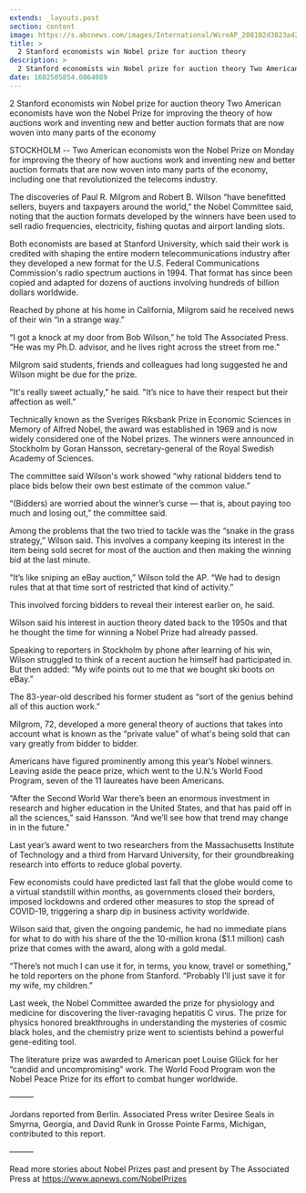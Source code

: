 ```yaml
--- 
extends: _layouts.post 
section: content 
image: https://s.abcnews.com/images/International/WireAP_208102d3823a42b48120a08489e8e8de_16x9_992.jpg 
title: > 
  2 Stanford economists win Nobel prize for auction theory 
description: > 
  2 Stanford economists win Nobel prize for auction theory Two American economists have won the Nobel Prize for improving the theory of how auctions work and inventing new and better auction formats that are now woven into many parts of the economySTOCKHOLM -- Two American economists won the Nobel Prize on Monday for improving the theory of how auctions work and inventing new and better auction formats that are now woven into many parts of the economy, including one that revolutionized the telecoms industry.“It’s like sniping an eBay auction,” Wilson told the AP.Wilson said his interest in auction theory dated back to the 1950s and that he thought the time for winning a Nobel Prize had already passed.Americans have figured prominently among this year’s Nobel winners.The World Food Program won the Nobel Peace Prize for its effort to combat hunger worldwide. 
date: 1602505854.0864089 
--- 
```

2 Stanford economists win Nobel prize for auction theory Two American economists have won the Nobel Prize for improving the theory of how auctions work and inventing new and better auction formats that are now woven into many parts of the economy

STOCKHOLM -- Two American economists won the Nobel Prize on Monday for improving the theory of how auctions work and inventing new and better auction formats that are now woven into many parts of the economy, including one that revolutionized the telecoms industry.

The discoveries of Paul R. Milgrom and Robert B. Wilson “have benefitted sellers, buyers and taxpayers around the world,” the Nobel Committee said, noting that the auction formats developed by the winners have been used to sell radio frequencies, electricity, fishing quotas and airport landing slots.

Both economists are based at Stanford University, which said their work is credited with shaping the entire modern telecommunications industry after they developed a new format for the U.S. Federal Communications Commission's radio spectrum auctions in 1994. That format has since been copied and adapted for dozens of auctions involving hundreds of billion dollars worldwide.

Reached by phone at his home in California, Milgrom said he received news of their win “in a strange way.”

“I got a knock at my door from Bob Wilson,” he told The Associated Press. “He was my Ph.D. advisor, and he lives right across the street from me.”

Milgrom said students, friends and colleagues had long suggested he and Wilson might be due for the prize.

"It's really sweet actually,” he said. "It’s nice to have their respect but their affection as well.”

Technically known as the Sveriges Riksbank Prize in Economic Sciences in Memory of Alfred Nobel, the award was established in 1969 and is now widely considered one of the Nobel prizes. The winners were announced in Stockholm by Goran Hansson, secretary-general of the Royal Swedish Academy of Sciences.

The committee said Wilson's work showed “why rational bidders tend to place bids below their own best estimate of the common value.”

“(Bidders) are worried about the winner’s curse — that is, about paying too much and losing out,” the committee said.

Among the problems that the two tried to tackle was the “snake in the grass strategy,” Wilson said. This involves a company keeping its interest in the item being sold secret for most of the auction and then making the winning bid at the last minute.

“It’s like sniping an eBay auction,” Wilson told the AP. “We had to design rules that at that time sort of restricted that kind of activity.”

This involved forcing bidders to reveal their interest earlier on, he said.

Wilson said his interest in auction theory dated back to the 1950s and that he thought the time for winning a Nobel Prize had already passed.

Speaking to reporters in Stockholm by phone after learning of his win, Wilson struggled to think of a recent auction he himself had participated in. But then added: “My wife points out to me that we bought ski boots on eBay.”

The 83-year-old described his former student as “sort of the genius behind all of this auction work.”

Milgrom, 72, developed a more general theory of auctions that takes into account what is known as the “private value” of what's being sold that can vary greatly from bidder to bidder.

Americans have figured prominently among this year’s Nobel winners. Leaving aside the peace prize, which went to the U.N.’s World Food Program, seven of the 11 laureates have been Americans.

“After the Second World War there’s been an enormous investment in research and higher education in the United States, and that has paid off in all the sciences,” said Hansson. “And we’ll see how that trend may change in in the future."

Last year’s award went to two researchers from the Massachusetts Institute of Technology and a third from Harvard University, for their groundbreaking research into efforts to reduce global poverty.

Few economists could have predicted last fall that the globe would come to a virtual standstill within months, as governments closed their borders, imposed lockdowns and ordered other measures to stop the spread of COVID-19, triggering a sharp dip in business activity worldwide.

Wilson said that, given the ongoing pandemic, he had no immediate plans for what to do with his share of the the 10-million krona ($1.1 million) cash prize that comes with the award, along with a gold medal.

“There’s not much I can use it for, in terms, you know, travel or something,” he told reporters on the phone from Stanford. “Probably I’ll just save it for my wife, my children.”

Last week, the Nobel Committee awarded the prize for physiology and medicine for discovering the liver-ravaging hepatitis C virus. The prize for physics honored breakthroughs in understanding the mysteries of cosmic black holes, and the chemistry prize went to scientists behind a powerful gene-editing tool.

The literature prize was awarded to American poet Louise Glück for her “candid and uncompromising” work. The World Food Program won the Nobel Peace Prize for its effort to combat hunger worldwide.

———

Jordans reported from Berlin. Associated Press writer Desiree Seals in Smyrna, Georgia, and David Runk in Grosse Pointe Farms, Michigan, contributed to this report.

———

Read more stories about Nobel Prizes past and present by The Associated Press at https://www.apnews.com/NobelPrizes